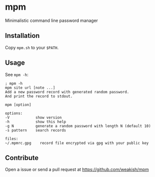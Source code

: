 # mpm

Minimalistic command line password manager

## Installation

Copy `mpm.sh` to your `$PATH`.

## Usage

See `mpm -h`:

```
; mpm -h
mpm site url [note ...]
Add a new password record with generated random password.
And print the record to stdout.

mpm [option]

options:
-V            show version
-h            show this help
-g N          generate a random password with length N (default 10)
-s pattern    search records

files:
~/.mpmrc.gpg    record file encrypted via gpg with your public key
```

## Contribute

Open a issue or send a pull request at https://github.com/weakish/mpm
